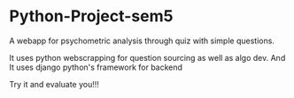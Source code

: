 # Python-Project-sem5
A webapp for psychometric analysis through quiz with simple questions.


It uses python webscrapping for question sourcing as well as algo dev.
And It uses django python's framework for backend

Try it and evaluate you!!!
